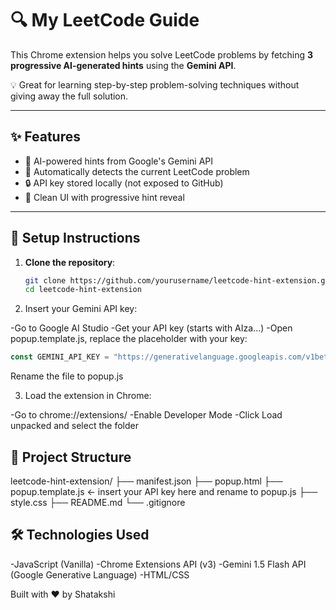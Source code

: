 # 🔍 My LeetCode Guide

This Chrome extension helps you solve LeetCode problems by fetching **3 progressive AI-generated hints** using the **Gemini API**.

💡 Great for learning step-by-step problem-solving techniques without giving away the full solution.

---

## ✨ Features

- 🧠 AI-powered hints from Google's Gemini API
- 🧩 Automatically detects the current LeetCode problem
- 🔒 API key stored locally (not exposed to GitHub)
- 🧼 Clean UI with progressive hint reveal

---

## 🚀 Setup Instructions

1. **Clone the repository**:
   ```bash
   git clone https://github.com/yourusername/leetcode-hint-extension.git
   cd leetcode-hint-extension
   ```
2. Insert your Gemini API key:

-Go to Google AI Studio
-Get your API key (starts with AIza...)
-Open popup.template.js, replace the placeholder with your key:

```js
const GEMINI_API_KEY = "https://generativelanguage.googleapis.com/v1beta/models/gemini-1.5-flash:generateContent?key=YOUR_API_KEY";
```
Rename the file to popup.js


3. Load the extension in Chrome:

-Go to chrome://extensions/
-Enable Developer Mode
-Click Load unpacked and select the folder

## 📁 Project Structure
leetcode-hint-extension/
├── manifest.json
├── popup.html
├── popup.template.js   ← insert your API key here and rename to popup.js
├── style.css
├── README.md
└── .gitignore

## 🛠 Technologies Used
-JavaScript (Vanilla)
-Chrome Extensions API (v3)
-Gemini 1.5 Flash API (Google Generative Language)
-HTML/CSS



Built with ❤️ by Shatakshi

